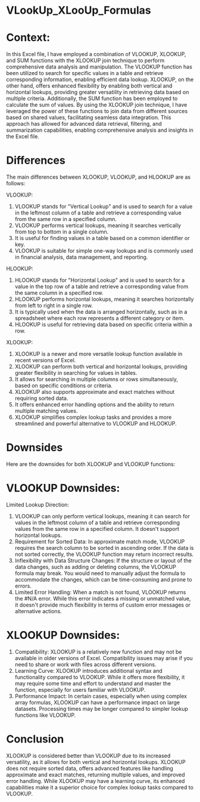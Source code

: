 # VLookUp_XLooUp_Formulas

# Context:


In this Excel file, I have employed a combination of VLOOKUP, XLOOKUP, and SUM functions with the XLOOKUP join technique to perform comprehensive data analysis and manipulation. The VLOOKUP function has been utilized to search for specific values in a table and retrieve corresponding information, enabling efficient data lookup. XLOOKUP, on the other hand, offers enhanced flexibility by enabling both vertical and horizontal lookups, providing greater versatility in retrieving data based on multiple criteria. Additionally, the SUM function has been employed to calculate the sum of values. By using the XLOOKUP join technique, I have leveraged the power of these functions to join data from different sources based on shared values, facilitating seamless data integration. This approach has allowed for advanced data retrieval, filtering, and summarization capabilities, enabling comprehensive analysis and insights in the Excel file.

# Differences

The main differences between XLOOKUP, VLOOKUP, and HLOOKUP are as follows:

VLOOKUP:

1. VLOOKUP stands for "Vertical Lookup" and is used to search for a value in the leftmost column of a table and retrieve a corresponding value from the same row in a specified column.
2. VLOOKUP performs vertical lookups, meaning it searches vertically from top to bottom in a single column.
3. It is useful for finding values in a table based on a common identifier or key.
4. VLOOKUP is suitable for simple one-way lookups and is commonly used in financial analysis, data management, and reporting.

HLOOKUP:

1. HLOOKUP stands for "Horizontal Lookup" and is used to search for a value in the top row of a table and retrieve a corresponding value from the same column in a specified row.
2. HLOOKUP performs horizontal lookups, meaning it searches horizontally from left to right in a single row.
3. It is typically used when the data is arranged horizontally, such as in a spreadsheet where each row represents a different category or item.
4. HLOOKUP is useful for retrieving data based on specific criteria within a row.

XLOOKUP:

1. XLOOKUP is a newer and more versatile lookup function available in recent versions of Excel.
2. XLOOKUP can perform both vertical and horizontal lookups, providing greater flexibility in searching for values in tables.
3. It allows for searching in multiple columns or rows simultaneously, based on specific conditions or criteria.
4. XLOOKUP also supports approximate and exact matches without requiring sorted data.
5. It offers enhanced error handling options and the ability to return multiple matching values.
6. XLOOKUP simplifies complex lookup tasks and provides a more streamlined and powerful alternative to VLOOKUP and HLOOKUP.

# Downsides

Here are the downsides for both XLOOKUP and VLOOKUP functions:

# VLOOKUP Downsides:

Limited Lookup Direction: 

1. VLOOKUP can only perform vertical lookups, meaning it can search for values in the leftmost column of a table and retrieve corresponding values from the same row in a specified column. It doesn't support horizontal lookups.
2. Requirement for Sorted Data: In approximate match mode, VLOOKUP requires the search column to be sorted in ascending order. If the data is not sorted correctly, the VLOOKUP function may return incorrect results.
3. Inflexibility with Data Structure Changes: If the structure or layout of the data changes, such as adding or deleting columns, the VLOOKUP formula may break. You would need to manually adjust the formula to accommodate the changes, which can be time-consuming and prone to errors.
4. Limited Error Handling: When a match is not found, VLOOKUP returns the #N/A error. While this error indicates a missing or unmatched value, it doesn't provide much flexibility in terms of custom error messages or alternative actions.

# XLOOKUP Downsides:

1. Compatibility: XLOOKUP is a relatively new function and may not be available in older versions of Excel. Compatibility issues may arise if you need to share or work with files across different versions.
2. Learning Curve: XLOOKUP introduces additional syntax and functionality compared to VLOOKUP. While it offers more flexibility, it may require some time and effort to understand and master the function, especially for users familiar with VLOOKUP.
3. Performance Impact: In certain cases, especially when using complex array formulas, XLOOKUP can have a performance impact on large datasets. Processing times may be longer compared to simpler lookup functions like VLOOKUP.

# Conclusion

XLOOKUP is considered better than VLOOKUP due to its increased versatility, as it allows for both vertical and horizontal lookups. XLOOKUP does not require sorted data, offers advanced features like handling approximate and exact matches, returning multiple values, and improved error handling. While XLOOKUP may have a learning curve, its enhanced capabilities make it a superior choice for complex lookup tasks compared to VLOOKUP.
